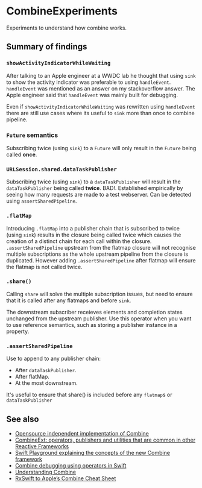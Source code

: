 # CombineExperiments
Experiments to understand how combine works.

## Summary of findings

### `showActivityIndicatorWhileWaiting` 
After talking to an Apple engineer at a WWDC lab he thought that using `sink` to show the activity indicator was preferable to using `handleEvent`.  `handleEvent` was mentioned as an answer on my stackoverflow answer. The Apple engineer said that `handleEvent` was mainly built for debugging.

Even if `showActivityIndicatorWhileWaiting` was rewritten using `handleEvent` there are still use cases where its useful to `sink` more than once to combine pipeline.

### `Future` semantics
Subscribing twice (using `sink`) to a `Future` will only result in the `Future` being called **once**.

### `URLSession.shared.dataTaskPublisher` 
Subscribing twice (using `sink`) to a `dataTaskPublisher` will result in the `dataTaskPublisher` being called **twice**. BAD!. Established empirically by seeing how many requests are made to a test webserver. Can be detected using `assertSharedPipeline`.

### `.flatMap`
Introducing `.flatMap` into a publisher chain that is subscribed to twice (using `sink`) results in the closure being called twice which causes the creation of a distinct chain for each call within the closure. `.assertSharedPipeline` upstream from the flatmap closure will not recognise multiple subscriptions as the whole upstream pipeline from the closure is duplicated. However adding `.assertSharedPipeline` after flatmap will ensure the flatmap is not called twice.

### `.share()`
Calling `share` will solve the multiple subscription issues, but need to ensure that it is called after any flatmaps and before `sink`.

The downstream subscriber receieves elements and completion states unchanged from the upstream publisher. Use this operator when you want to use reference semantics, such as storing a publisher instance in a property.

### `.assertSharedPipeline`
Use to append to any publisher chain:
* After `dataTaskPublisher`.
* After flatMap.
* At the most downstream.

It's useful to ensure that share() is included before any `flatmap`s or `dataTaskPublisher`

## See also

* [Opensource independent implementation of Combine](https://github.com/broadwaylamb/OpenCombine)
* [CombineExt: operators, publishers and utilities that are common in other Reactive Frameworks](https://github.com/CombineCommunity/CombineExt)
* [Swift Playground explaining the concepts of the new Combine framework](https://github.com/AvdLee/CombineSwiftPlayground)
* [Combine debugging using operators in Swift](https://www.avanderlee.com/swift/combine-swift/)
* [Understanding Combine](http://www.apeth.com/UnderstandingCombine/)
* [RxSwift to Apple’s Combine Cheat Sheet](https://medium.com/gett-engineering/rxswift-to-apples-combine-cheat-sheet-e9ce32b14c5b)
